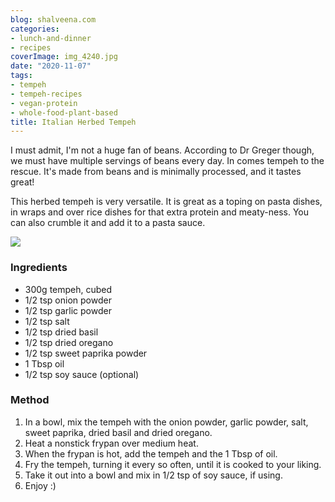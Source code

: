 ```yaml
---
blog: shalveena.com
categories:
- lunch-and-dinner
- recipes
coverImage: img_4240.jpg
date: "2020-11-07"
tags:
- tempeh
- tempeh-recipes
- vegan-protein
- whole-food-plant-based
title: Italian Herbed Tempeh
---
```


I must admit, I'm not a huge fan of beans. According to Dr Greger though, we must have multiple servings of beans every day. In comes tempeh to the rescue. It's made from beans and is minimally processed, and it tastes great!

This herbed tempeh is very versatile. It is great as a toping on pasta dishes, in wraps and over rice dishes for that extra protein and meaty-ness. You can also crumble it and add it to a pasta sauce.

![](https://shalveena.files.wordpress.com/2020/11/img_4239.jpg?w=768)

### Ingredients

- 300g tempeh, cubed
- 1/2 tsp onion powder
- 1/2 tsp garlic powder
- 1/2 tsp salt
- 1/2 tsp dried basil
- 1/2 tsp dried oregano
- 1/2 tsp sweet paprika powder
- 1 Tbsp oil
- 1/2 tsp soy sauce (optional)

### Method

1. In a bowl, mix the tempeh with the onion powder, garlic powder, salt, sweet paprika, dried basil and dried oregano.
2. Heat a nonstick frypan over medium heat.
3. When the frypan is hot, add the tempeh and the 1 Tbsp of oil.
4. Fry the tempeh, turning it every so often, until it is cooked to your liking.
5. Take it out into a bowl and mix in 1/2 tsp of soy sauce, if using.
6. Enjoy :)